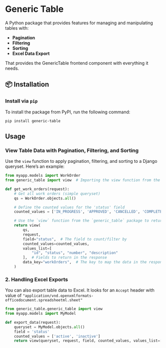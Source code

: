 # Generic Table

A Python package that provides features for managing and manipulating tables with:

- **Pagination**
- **Filtering**
- **Sorting**
- **Excel Data Export**

That provides the GenericTable frontend component with everything it needs.

## 📦 Installation

### Install via `pip`

To install the package from PyPI, run the following command:

```bash
pip install generic-table
```

## Usage

### View Table Data with Pagination, Filtering, and Sorting

Use the `view` function to apply pagination, filtering, and sorting to a Django queryset. Here’s an example:

```python
from myapp.models import WorkOrder
from generic_table import view  # Importing the view function from the package

def get_work_orders(request):
    # Get all work orders (simple queryset)
    qs = WorkOrder.objects.all()

    # Define the counted values for the 'status' field
    counted_values = ['IN_PROGRESS', 'APPROVED', 'CANCELLED', 'COMPLETED']

    # Use the `view` function from the `generic_table` package to return the response
    return view(
        qs,
        request,
        field="status",  # The field to count/filter by
        counted_values=counted_values,
        values_list=[
            "id", "status", "number", "description"
        ],  # Fields to return in the response
        data_key="workOrders",  # The key to map the data in the response
    )

```

### 2. Handling Excel Exports

You can also export table data to Excel.
It looks for an `Accept` header with value of `"application/vnd.openxmlformats-officedocument.spreadsheetml.sheet"`

```python
from generic_table.generic_table import view
from myapp.models import MyModel

def export_data(request):
    queryset = MyModel.objects.all()
    field = 'status'
    counted_values = ['active', 'inactive']
    return view(queryset, request, field, counted_values, values_list=['status', 'id'])
```
